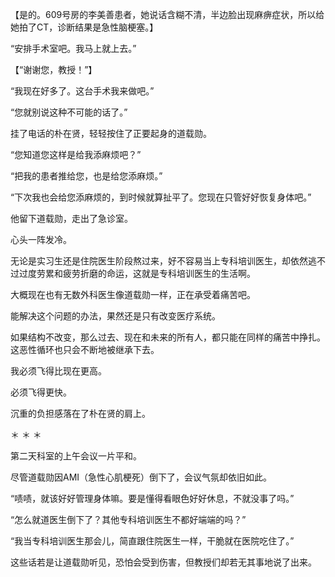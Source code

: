 【是的。609号房的李美善患者，她说话含糊不清，半边脸出现麻痹症状，所以给她拍了CT，诊断结果是急性脑梗塞。】

“安排手术室吧。我马上就上去。”

【“谢谢您，教授！”】

“我现在好多了。这台手术我来做吧。”

“您就别说这种不可能的话了。”

挂了电话的朴在贤，轻轻按住了正要起身的道载勋。

“您知道您这样是给我添麻烦吧？”

“把我的患者推给您，也是给您添麻烦。”

“下次我也会给您添麻烦的，到时候就算扯平了。您现在只管好好恢复身体吧。”

他留下道载勋，走出了急诊室。

心头一阵发冷。

无论是实习生还是住院医生阶段熬过来，好不容易当上专科培训医生，却依然逃不过过度劳累和疲劳折磨的命运，这就是专科培训医生的生活啊。

大概现在也有无数外科医生像道载勋一样，正在承受着痛苦吧。

能解决这个问题的办法，果然还是只有改变医疗系统。

如果结构不改变，那么过去、现在和未来的所有人，都只能在同样的痛苦中挣扎。这恶性循环也只会不断地被继承下去。

我必须飞得比现在更高。

必须飞得更快。

沉重的负担感落在了朴在贤的肩上。

＊ ＊ ＊

第二天科室的上午会议一片平和。

尽管道载勋因AMI（急性心肌梗死）倒下了，会议气氛却依旧如此。

“啧啧，就该好好管理身体嘛。要是懂得看眼色好好休息，不就没事了吗。”

“怎么就道医生倒下了？其他专科培训医生不都好端端的吗？”

“我当专科培训医生那会儿，简直跟住院医生一样，干脆就在医院吃住了。”

这些话若是让道载勋听见，恐怕会受到伤害，但教授们却若无其事地说了出来。